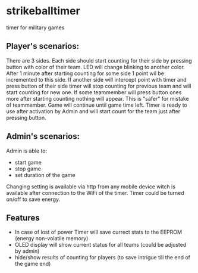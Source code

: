 # strikeballtimer
timer for military games


## Player's scenarios:
There are 3 sides. Each side should start counting for their side by pressing button with color of their team.
LED will change blinking to another color. After 1 minute after starting counting for some side 1 point wil be incremented to this side.
If another side will intercept point with timer and press button of their side timer will stop counting for previous team and will start counting for new one.
If some teammember will press button ones more after starting counting nothing will appear. This is "safer" for mistake of teammember.
Game will continue until game time left.
Timer is ready to use after activation by Admin and will start count for the team just after pressing button.

## Admin's scenarios:
Admin is able to:
- start game
- stop game
- set duration of the game

Changing setting is available via http from any mobile device witch is available after connection to the WiFi of the timer. Timer could be turned on/off to save energy.

## Features
- In case of lost of power Timer will save currect stats to the EEPROM (energy non-volatile memory)
- OLED display will show current status for all teams (could be adjusted by admin)
- hide/show results of counting for players (to save intrigue till the end of the game end)
